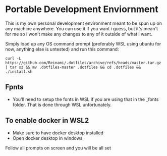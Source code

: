 # Portable Development Enviornment

This is my own personal development environment meant to be spun up on any machine anywhere. You can use it if you want i guess, but it's mean't for me so i won't make any changes to any of it outside of what i want.

Simply load up any OS command prompt (preferably WSL using ubuntu for now, anything else is untested) and run this command:

```
curl -L https://github.com/Reinami/.dotfiles/archive/refs/heads/master.tar.gz | tar xz && mv .dotfiles-master .dotfiles && cd .dotfiles && ./install.sh
```

## Fpnts

- You'll need to setup the fonts in WSL if you are using that in the _fonts folder. That is done through WSL unfortunately.

## To enable docker in WSL2

- Make sure to have docker desktop installed
- Open docker desktop in windows


Follow all prompts on screen and you will be all set
